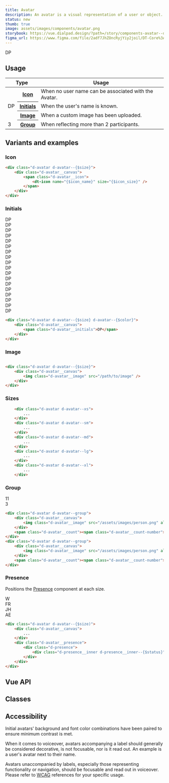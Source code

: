 ```yaml
---
title: Avatar
description: An avatar is a visual representation of a user or object.
status: new
thumb: true
image: assets/images/components/avatar.png
storybook: https://vue.dialpad.design/?path=/story/components-avatar--default
figma_url: https://www.figma.com/file/2adf7JhZOncRyjYiy2joil/DT-Core%3A-Components-7?node-id=8918%3A21289&viewport=137%2C605%2C0.46&t=xHutRjwo1o5zMTgT-11
---
```


<code-well-header>
    <div class="d-d-inline-flex d-ai-center d-flow16">
        <div class="d-avatar d-avatar--lg">
            <div class="d-avatar__canvas">
                <span class="d-avatar__icon">
                    <dt-icon name="user" size="500" />
                </span>
            </div>
        </div>
        <div class="d-avatar d-avatar--lg d-avatar--color-1000">
            <div class="d-avatar__canvas">
                <span class="d-avatar__initials">DP</span>
            </div>
            <div class="d-avatar__presence">
                <example-presence presence="busy"/>
            </div>
        </div>
        <div class="d-avatar d-avatar--lg">
            <div class="d-avatar__canvas">
                <img class="d-avatar__image" src="/assets/images/person.png" alt=""/>
            </div>
            <div class="d-avatar__presence">
                <example-presence presence="active"/>
            </div>
        </div>
    </div>
</code-well-header>

<!-- <component-combinator component-name="DtAvatar" /> -->

## Usage

<table class="d-table dialtone-doc-table d-mb16">
    <colgroup>
        <col class="d-w64">
        <col>
        <col>
        <col>
    </colgroup>
    <thead>
        <tr>
            <th colspan="2">Type</th>
            <th>Usage</th>
        </tr>
    </thead>
    <tbody>
        <tr>
            <td>
                <div class="d-d-inline-flex">
                    <div class="d-avatar d-avatar--md">
                        <div class="d-avatar__canvas">
                            <span class="d-avatar__icon">
                                <dt-icon name="user" size="400" />
                            </span>
                        </div>
                    </div>
                </div>
            </td>
            <th class="d-ta-left"><a class="d-link" href="#icon">Icon</a></th>
            <td>When no user name can be associated with the Avatar.</td>
        </tr>
        <tr>
            <td>
                <div class="d-d-inline-flex">
                    <div class="d-avatar d-avatar--md d-avatar--color-1600">
                        <div class="d-avatar__canvas">
                            <span class="d-avatar__initials">DP</span>
                        </div>
                    </div>
                </div>
            </td>
            <th class="d-ta-left"><a class="d-link" href="#initials">Initials</a></th>
            <td>When the user's name is known.</td>
        </tr>
        <tr>
            <td>
                <div class="d-d-inline-flex">
                    <div class="d-avatar d-avatar--md">
                        <div class="d-avatar__canvas">
                            <img class="d-avatar__image" src="/assets/images/person.png" alt=""/>
                        </div>
                    </div>
                </div>
            </td>
            <th class="d-ta-left"><a class="d-link" href="#image">Image</a></th>
            <td>When a custom image has been uploaded.</td>
        </tr>
        <tr>
            <td>
                <div class="d-avatar d-avatar--group">
                    <div class="d-avatar__canvas">
                        <img class="d-avatar__image" src="/assets/images/person.png" alt=""/>
                    </div>
                    <span class="d-avatar__count"><span class="d-avatar__count-number">3</span></span>
                </div>
            </td>
            <th class="d-ta-left"><a class="d-link" href="#group">Group</a></th>
            <td>When reflecting more than 2 participants.</td>
        </tr>
    </tbody>
</table>

## Variants and examples

### Icon

<code-well-header>
    <div class="d-avatar d-avatar--md">
        <div class="d-avatar__canvas">
            <span class="d-avatar__icon">
                <dt-icon name="user" size="300" />
            </span>
        </div>
    </div>
</code-well-header>

```html
<div class="d-avatar d-avatar--{$size}">
    <div class="d-avatar__canvas">
        <span class="d-avatar__icon">
            <dt-icon name="{$icon_name}" size="{$icon_size}" />
        </span>
    </div>
</div>
```

### Initials

<code-well-header>
    <dt-stack direction="row" gap="500">
        <dt-stack gap="500">
            <div class="d-avatar d-avatar--md d-avatar--color-100">
                <div class="d-avatar__canvas">
                    <span class="d-avatar__initials">DP</span>
                </div>
            </div>
            <div class="d-avatar d-avatar--md d-avatar--color-200">
                <div class="d-avatar__canvas">
                    <span class="d-avatar__initials">DP</span>
                </div>
            </div>
            <div class="d-avatar d-avatar--md d-avatar--color-300">
                <div class="d-avatar__canvas">
                    <span class="d-avatar__initials">DP</span>
                </div>
            </div>
        </dt-stack>
        <dt-stack gap="500">
            <div class="d-avatar d-avatar--md d-avatar--color-400">
                <div class="d-avatar__canvas">
                    <span class="d-avatar__initials">DP</span>
                </div>
            </div>
            <div class="d-avatar d-avatar--md d-avatar--color-500">
                <div class="d-avatar__canvas">
                    <span class="d-avatar__initials">DP</span>
                </div>
            </div>
            <div class="d-avatar d-avatar--md d-avatar--color-600">
                <div class="d-avatar__canvas">
                    <span class="d-avatar__initials">DP</span>
                </div>
            </div>
        </dt-stack>
        <dt-stack gap="500">
            <div class="d-avatar d-avatar--md d-avatar--color-700">
                <div class="d-avatar__canvas">
                    <span class="d-avatar__initials">DP</span>
                </div>
            </div>
            <div class="d-avatar d-avatar--md d-avatar--color-800">
                <div class="d-avatar__canvas">
                    <span class="d-avatar__initials">DP</span>
                </div>
            </div>
            <div class="d-avatar d-avatar--md d-avatar--color-900">
                <div class="d-avatar__canvas">
                    <span class="d-avatar__initials">DP</span>
                </div>
            </div>
        </dt-stack>
        <dt-stack gap="500">
            <div class="d-avatar d-avatar--md d-avatar--color-1000">
                <div class="d-avatar__canvas">
                    <span class="d-avatar__initials">DP</span>
                </div>
            </div>
            <div class="d-avatar d-avatar--md d-avatar--color-1100">
                <div class="d-avatar__canvas">
                    <span class="d-avatar__initials">DP</span>
                </div>
            </div>
            <div class="d-avatar d-avatar--md d-avatar--color-1200">
                <div class="d-avatar__canvas">
                    <span class="d-avatar__initials">DP</span>
                </div>
            </div>
        </dt-stack>
        <dt-stack gap="500">
            <div class="d-avatar d-avatar--md d-avatar--color-1300">
                <div class="d-avatar__canvas">
                    <span class="d-avatar__initials">DP</span>
                </div>
            </div>
            <div class="d-avatar d-avatar--md d-avatar--color-1400">
                <div class="d-avatar__canvas">
                    <span class="d-avatar__initials">DP</span>
                </div>
            </div>
            <div class="d-avatar d-avatar--md d-avatar--color-1500">
                <div class="d-avatar__canvas">
                    <span class="d-avatar__initials">DP</span>
                </div>
            </div>
        </dt-stack>
        <dt-stack gap="500">
            <div class="d-avatar d-avatar--md d-avatar--color-1600">
                <div class="d-avatar__canvas">
                    <span class="d-avatar__initials">DP</span>
                </div>
            </div>
            <div class="d-avatar d-avatar--md d-avatar--color-1700">
                <div class="d-avatar__canvas">
                    <span class="d-avatar__initials">DP</span>
                </div>
            </div>
            <div class="d-avatar d-avatar--md d-avatar--color-1800">
                <div class="d-avatar__canvas">
                    <span class="d-avatar__initials">DP</span>
                </div>
            </div>
        </dt-stack>
    </dt-stack>
</code-well-header>

```html
<div class="d-avatar d-avatar--{$size} d-avatar--{$color}">
    <div class="d-avatar__canvas">
        <span class="d-avatar__initials">DP</span>
    </div>
</div>
```

### Image

<code-well-header>
    <div class="d-avatar d-avatar--md">
        <div class="d-avatar__canvas">
            <img class="d-avatar__image" src="/assets/images/person.png" alt=""/>
        </div>
    </div>
</code-well-header>

```html
<div class="d-avatar d-avatar--{$size}">
    <div class="d-avatar__canvas">
        <img class="d-avatar__image" src="/path/to/image" />
    </div>
</div>
```

### Sizes

<code-well-header>
    <div class="d-d-inline-flex d-ai-center d-flow8">
        <div class="d-avatar d-avatar--xs">
            <div class="d-avatar__canvas"></div>
        </div>
        <div class="d-avatar d-avatar--sm">
            <div class="d-avatar__canvas">
                <span class="d-avatar__icon">
                    <dt-icon name="user" size="200" />
                </span>
            </div>
        </div>
        <div class="d-avatar d-avatar--md">
            <div class="d-avatar__canvas">
                <span class="d-avatar__icon">
                    <dt-icon name="user" size="400" />
                </span>
            </div>
        </div>
        <div class="d-avatar d-avatar--lg">
            <div class="d-avatar__canvas">
                <span class="d-avatar__icon">
                    <dt-icon name="user" size="500" />
                </span>
            </div>
        </div>
        <div class="d-avatar d-avatar--xl">
            <div class="d-avatar__canvas">
                <span class="d-avatar__icon">
                    <dt-icon name="user" size="600" />
                </span>
            </div>
        </div>
    </div>
</code-well-header>

```html
    <div class="d-avatar d-avatar--xs">
        ...
    </div>
    <div class="d-avatar d-avatar--sm">
        ...
    </div>
    <div class="d-avatar d-avatar--md">
        ...
    </div>
    <div class="d-avatar d-avatar--lg">
        ...
    </div>
    <div class="d-avatar d-avatar--xl">
        ...
    </div>
```

### Group

<code-well-header>
    <div class="d-d-inline-flex d-ai-center d-flow8">
        <div class="d-avatar d-avatar--group">
            <div class="d-avatar__canvas">
                <img class="d-avatar__image" src="/assets/images/person.png" alt=""/>
            </div>
            <span class="d-avatar__count"><span class="d-avatar__count-number">11</span></span>
        </div>
        <div class="d-avatar d-avatar--group">
            <div class="d-avatar__canvas">
                <img class="d-avatar__image" src="/assets/images/person.png" alt=""/>
            </div>
            <span class="d-avatar__count"><span class="d-avatar__count-number">3</span></span>
        </div>
    </div>
</code-well-header>

```html
<div class="d-avatar d-avatar--group">
    <div class="d-avatar__canvas">
        <img class="d-avatar__image" src="/assets/images/person.png" alt=""/>
    </div>
    <span class="d-avatar__count"><span class="d-avatar__count-number">12</span></span>
</div>
<div class="d-avatar d-avatar--group">
    <div class="d-avatar__canvas">
        <img class="d-avatar__image" src="/assets/images/person.png" alt=""/>
    </div>
    <span class="d-avatar__count"><span class="d-avatar__count-number">1</span></span>
</div>
```

### Presence

Positions the [Presence](/components/presence.html) component at each size.

<code-well-header>
    <div class="d-d-inline-flex d-ai-center d-flow8">
        <div class="d-avatar d-avatar--xs">
            <div class="d-avatar__canvas">
                <img class="d-avatar__image" src="/assets/images/person.png" alt=""/>
            </div>
            <div class="d-avatar__presence">
                <example-presence presence="active"/>
            </div>
        </div>
        <div class="d-avatar d-avatar--sm">
            <div class="d-avatar__canvas">
                <img class="d-avatar__image" src="/assets/images/person.png" alt=""/>
            </div>
            <div class="d-avatar__presence">
                <example-presence presence="active"/>
            </div>
        </div>
        <div class="d-avatar d-avatar--md">
            <div class="d-avatar__canvas">
                <img class="d-avatar__image" src="/assets/images/person.png" alt=""/>
            </div>
            <div class="d-avatar__presence">
                <example-presence presence="busy"/>
            </div>
        </div>
        <div class="d-avatar d-avatar--lg">
            <div class="d-avatar__canvas">
                <img class="d-avatar__image" src="/assets/images/person.png" alt=""/>
            </div>
            <div class="d-avatar__presence">
                <example-presence presence="offline"/>
            </div>
        </div>
        <div class="d-avatar d-avatar--xl">
            <div class="d-avatar__canvas">
                <img class="d-avatar__image" src="/assets/images/person.png" alt=""/>
            </div>
            <div class="d-avatar__presence">
                <example-presence presence="offline"/>
            </div>
        </div>
    </div>
    <div class="d-d-inline-flex d-ai-center d-flow8">
        <div class="d-avatar d-avatar--color-1200 d-avatar--xs">
            <div class="d-avatar__canvas"></div>
            <div class="d-avatar__presence">
                <example-presence presence="active"/>
            </div>
        </div>
        <div class="d-avatar d-avatar--color-500 d-avatar--sm">
            <div class="d-avatar__canvas">
                <span class="d-avatar__initials">W</span>
            </div>
            <div class="d-avatar__presence">
                <example-presence presence="active"/>
            </div>
        </div>
        <div class="d-avatar d-avatar--color-800 d-avatar--md">
            <div class="d-avatar__canvas">
                <span class="d-avatar__initials">FR</span>
            </div>
            <div class="d-avatar__presence">
                <example-presence presence="busy"/>
            </div>
        </div>
        <div class="d-avatar d-avatar--color-1200 d-avatar--lg">
            <div class="d-avatar__canvas">
                <span class="d-avatar__initials">JH</span>
            </div>
            <div class="d-avatar__presence">
                <example-presence presence="offline"/>
            </div>
        </div>
        <div class="d-avatar d-avatar--color-1500 d-avatar--xl">
            <div class="d-avatar__canvas">
                <span class="d-avatar__initials">AE</span>
            </div>
            <div class="d-avatar__presence">
                <example-presence presence="offline"/>
            </div>
        </div>
    </div>
</code-well-header>

```html
<div class="d-avatar d-avatar--{$size)">
    <div class="d-avatar__canvas">
        ...
    </div>
    <div class="d-avatar__presence">
        <div class="d-presence">
            <div class="d-presence__inner d-presence__inner--{$status}"></div>
        </div>
    </div>
</div>
```

## Vue API

<component-vue-api component-name="avatar" />

## Classes

<component-class-table component-name="avatar"></component-class-table>

## Accessibility

Initial avatars' background and font color combinations have been paired to ensure minimum contrast is met.

When it comes to voiceover, avatars accompanying a label should generally be considered decorative,
is not focusable, nor is it read out. An example is a user's avatar next to their name.

Avatars unaccompanied by labels, especially those representing functionality or navigation, should be focusable and
read out in voiceover. Please refer
to [WCAG](https://www.w3.org/WAI/tutorials/images/decorative) references for
your specific usage.

<script setup>
import ExamplePresence from '@exampleComponents/ExamplePresence.vue';
</script>
